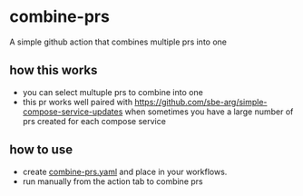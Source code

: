 # combine-prs

A simple github action that combines multiple prs into one

## how this works

- you can select multuple prs to combine into one
- this pr works well paired with https://github.com/sbe-arg/simple-compose-service-updates when sometimes you have a large number of prs created for each compose service

## how to use

- create [combine-prs.yaml](./.github/workflows/combine-prs.yaml) and place in your workflows.
- run manually from the action tab to combine prs

